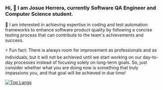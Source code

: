 ### Hi, 👋 I am Josue Herrera, currently Software QA Engineer and Computer Science student. 

🌱 I am interested in achieving expertise in coding and test automation frameworks to enhance software product quality by following a concise testing process that can contribute to the team's achievements and success.

⚡ Fun fact: There is always room for improvement as professionals and as individuals, but it will not be achieved until we start working on our day-to-day processes instead of focusing solely on long-term goals. So, just consider whether what you are doing now is something that truly impassions you, and that goal will be achieved in due time! 

[![Top Langs](https://github-readme-stats-git-masterrstaa-rickstaa.vercel.app/api/top-langs/?username=josh-hrr)](https://github.com/anuraghazra/github-readme-stats)


<!--
**josh-hrr/josh-hrr** is a ✨ _special_ ✨ repository because its `README.md` (this file) appears on your GitHub profile.

Here are some ideas to get you started:

- 🔭 I’m currently working on ...
- 🌱 I’m currently learning ...
- 👯 I’m looking to collaborate on ...
- 🤔 I’m looking for help with ...
- 💬 Ask me about ...
- 📫 How to reach me: ...
- 😄 Pronouns: ...
- ⚡ Fun fact: ...
-->
